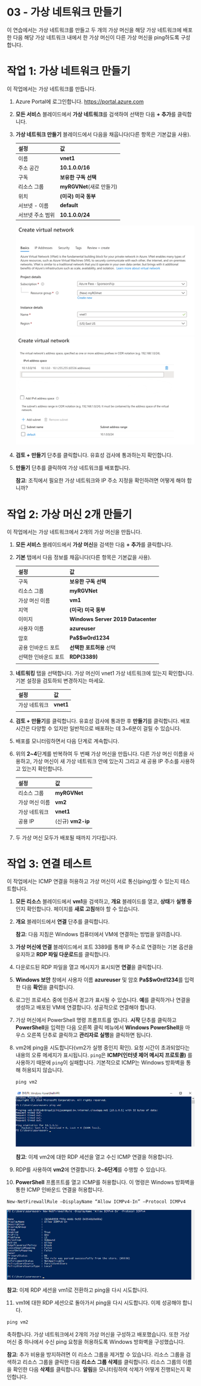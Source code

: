 ﻿---
wts:
    title: '03 - 가상 네트워크 만들기'
    module: '모듈 02 - 핵심 Azure 서비스'
---
# 03 - 가상 네트워크 만들기

이 연습에서는 가상 네트워크를 만들고 두 개의 가상 머신을 해당 가상 네트워크에 배포한 다음 해당 가상 네트워크 내에서 한 가상 머신이 다른 가상 머신을 ping하도록 구성합니다.

# 작업 1: 가상 네트워크 만들기

이 작업에서는 가상 네트워크를 만듭니다. 

1. Azure Portal에 로그인합니다. <a href="https://portal.azure.com" target="_blank"><span style="color: #0066cc;" color="#0066cc">https://portal.azure.com</span></a>

2. **모든 서비스** 블레이드에서 **가상 네트워크**를 검색하여 선택한 다음 **+ 추가**를 클릭합니다. 

3. **가상 네트워크 만들기** 블레이드에서 다음을 채웁니다(다른 항목은 기본값을 사용).

    | 설정 | 값 | 
    | --- | --- |
    | 이름 | **vnet1** |
    | 주소 공간 |**10.1.0.0/16** |
    | 구독 | **보유한 구독 선택** |
    | 리소스 그룹 | **myRGVNet**(새로 만들기) |
    | 위치 | **(미국) 미국 동부** |
    | 서브넷 - 이름 | **default** |
    | 서브넷 주소 범위 | **10.1.0.0/24** |

    ![기본 필드를 사용하여 가상 네트워크 블레이드 만들기의 "기본" 단계 스크린샷.](../images/0301a.png)
    ![기본 필드를 사용하여 가상 네트워크 블레이드 만들기의 "IP 주소" 단계 스크린샷.](../images/0301b.png)

5. **검토 + 만들기** 단추를 클릭합니다. 유효성 검사에 통과하는지 확인합니다.

6. **만들기** 단추를 클릭하여 가상 네트워크를 배포합니다. 

    **참고**: 조직에서 필요한 가상 네트워크와 IP 주소 지정을 확인하려면 어떻게 해야 합니까?

# 작업 2: 가상 머신 2개 만들기

이 작업에서는 가상 네트워크에서 2개의 가상 머신을 만듭니다. 

1. **모든 서비스** 블레이드에서 **가상 머신**을 검색한 다음 **+ 추가**를 클릭합니다. 

2. **기본** 탭에서 다음 정보를 채웁니다(다른 항목은 기본값을 사용).

   | 설정 | 값 | 
   | --- | --- |
   | 구독 | **보유한 구독 선택**  |
   | 리소스 그룹 |  **myRGVNet** |
   | 가상 머신 이름 | **vm1**|
   | 지역 | **(미국) 미국 동부** |
   | 이미지 | **Windows Server 2019 Datacenter** |
   | 사용자 이름| **azureuser** |
   | 암호| **Pa$$w0rd1234** |
   | 공용 인바운드 포트| **선택한 포트허용** 선택  |
   | 선택한 인바운드 포트| **RDP(3389)** |
   |||

3. **네트워킹** 탭을 선택합니다. 가상 머신이 vnet1 가상 네트워크에 있는지 확인합니다. 기본 설정을 검토하되 변경하지는 마세요. 

   | 설정 | 값 | 
   | --- | --- |
   | 가상 네트워크 | **vnet1** |
   |||

4. **검토 + 만들기**를 클릭합니다. 유효성 검사에 통과한 후 **만들기**를 클릭합니다. 배포 시간은 다양할 수 있지만 일반적으로 배포하는 데 3~6분이 걸릴 수 있습니다.

5. 배포를 모니터링하면서 다음 단계로 계속합니다. 

6. 위의 **2~4**단계를 반복하여 두 번째 가상 머신을 만듭니다. 다른 가상 머신 이름을 사용하고, 가상 머신이 새 가상 네트워크 안에 있는지 그리고 새 공용 IP 주소를 사용하고 있는지 확인합니다.

    | 설정 | 값 |
    | --- | --- |
    | 리소스 그룹 | **myRGVNet** |
    | 가상 머신 이름 |  **vm2** |
    | 가상 네트워크 | **vnet1** |
    | 공용 IP | (신규) **vm2-ip** |
    |||

7. 두 가상 머신 모두가 배포될 때까지 기다립니다. 

# 작업 3: 연결 테스트 

이 작업에서는 ICMP 연결을 허용하고 가상 머신이 서로 통신(ping)할 수 있는지 테스트합니다. 

1. **모든 리소스** 블레이드에서 **vm1**을 검색하고, **개요** 블레이드를 열고, **상태**가 **실행 중**인지 확인합니다. 페이지를 **새로 고침**해야 할 수 있습니다.

2. **개요** 블레이드에서 **연결** 단추를 클릭합니다.

    **참고**: 다음 지침은 Windows 컴퓨터에서 VM에 연결하는 방법을 알려줍니다. 

3. **가상 머신에 연결** 블레이드에서 포트 3389를 통해 IP 주소로 연결하는 기본 옵션을 유지하고 **RDP 파일 다운로드**를 클릭합니다.

4. 다운로드된 RDP 파일을 열고 메시지가 표시되면 **연결**을 클릭합니다. 

5. **Windows 보안** 창에서 사용자 이름 **azureuser** 및 암호 **Pa$$w0rd1234**를 입력한 다음 **확인**을 클릭합니다.

6. 로그인 프로세스 중에 인증서 경고가 표시될 수 있습니다. **예**를 클릭하거나 연결을 생성하고 배포된 VM에 연결합니다. 성공적으로 연결해야 합니다.

7. 가상 머신에서 PowerShell 명령 프롬프트를 엽니다. **시작** 단추를 클릭하고 **PowerShell**을 입력한 다음 오른쪽 클릭 메뉴에서 **Windows PowerShell**을 마우스 오른쪽 단추로 클릭하고 **관리자로 실행**을 클릭하면 됩니다.

8. vm2에 ping을 시도합니다(vm2가 실행 중인지 확인). 요청 시간이 초과되었다는 내용의 오류 메세지가 표시됩니다.  `ping`은 **ICMP(인터넷 제어 메시지 프로토콜)** 를 사용하기 때문에 `ping`이 실패합니다. 기본적으로 ICMP는 Windows 방화벽을 통해 허용되지 않습니다.


   ```PowerShell
   ping vm2
   ```
   
   ![ping vm2 명령을 완료한 후 명령이 성공적으로 완료되지 못했음을 나타내는 출력이 표시된 PowerShell 명령 프롬프트의 스크린샷.](../images/0302.png)

    **참고**: 이제 vm2에 대한 RDP 세션을 열고 수신 ICMP 연결을 허용합니다.

9. RDP를 사용하여 **vm2**에 연결합니다. **2~6단계**를 수행할 수 있습니다.

10. **PowerShell** 프롬프트를 열고 ICMP를 허용합니다. 이 명령은 Windows 방화벽을 통한 ICMP 인바운드 연결을 허용합니다.

   ```PowerShell
   New-NetFirewallRule –DisplayName “Allow ICMPv4-In” –Protocol ICMPv4
   ```
   ![New-NetFirewallRule DisplayName Allow ICMPv4-In –Protocol ICMPv4 명령을 완료한 후 명령이 성공했음을 나타내는 출력이 표시된 PowerShell 명령 프롬프트의 스크린샷.](../images/0303.png)

   **참고**: 이제 RDP 세션을 vm1로 전환하고 ping을 다시 시도합니다.

11. vm1에 대한 RDP 세션으로 돌아가서 ping을 다시 시도합니다. 이제 성공해야 합니다. 

   ```PowerShell
   ping vm2
   ```

축하합니다. 가상 네트워크에서 2개의 가상 머신을 구성하고 배포했습니다. 또한 가상 머신 중 하나에서 수신 ping 요청을 허용하도록 Windows 방화벽을 구성했습니다. 

**참고**: 추가 비용을 방지하려면 이 리소스 그룹을 제거할 수 있습니다. 리소스 그룹을 검색하고 리소스 그룹을 클릭한 다음 **리소스 그룹 삭제**를 클릭합니다. 리소스 그룹의 이름을 확인한 다음 **삭제**를 클릭합니다. **알림**을 모니터링하여 삭제가 어떻게 진행되는지 확인합니다.
